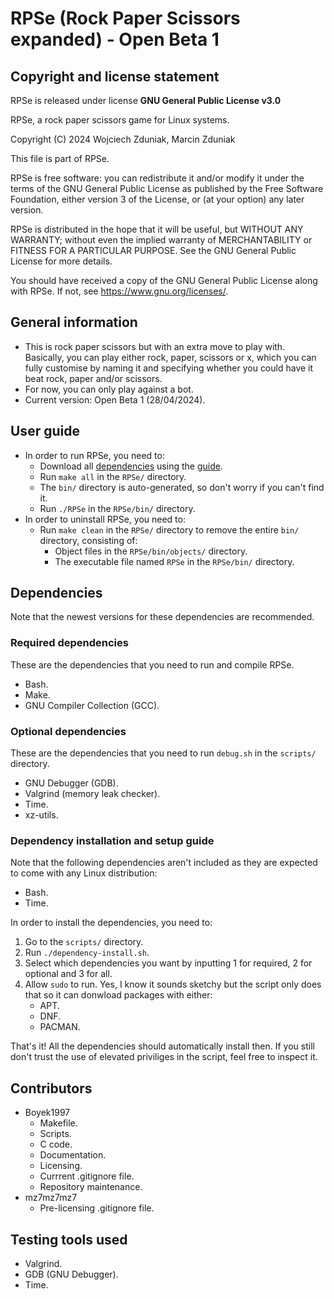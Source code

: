 # RPSe (Rock Paper Scissors expanded) - Open Beta 1 #

## Copyright and license statement ##
RPSe is released under license **GNU General Public License v3.0**

RPSe, a rock paper scissors game for Linux systems.

Copyright (C) 2024 Wojciech Zduniak, Marcin Zduniak

This file is part of RPSe.

RPSe is free software: you can redistribute it and/or modify it under the terms of the GNU General Public License as published by the Free Software Foundation, either version 3 of the License, or (at your option) any later version.

RPSe is distributed in the hope that it will be useful, but WITHOUT ANY WARRANTY; without even the implied warranty of MERCHANTABILITY or FITNESS FOR A PARTICULAR PURPOSE. See the GNU General Public License for more details.

You should have received a copy of the GNU General Public License along with RPSe. If not, see <https://www.gnu.org/licenses/>.

## General information ##
  * This is rock paper scissors but with an extra move to play with. Basically, you can play either rock, paper, scissors or x, which you can fully customise by naming it and specifying whether you could have it beat rock, paper and/or scissors.
  * For now, you can only play against a bot.
  * Current version: Open Beta 1 (28/04/2024).

## User guide ##
  * In order to run RPSe, you need to:
    * Download all [dependencies](#dependencies) using the [guide](#dependency-installation-and-setup-guide).
    * Run ```make all``` in the ```RPSe/``` directory.
    * The ```bin/``` directory is auto-generated, so don't worry if you can't find it.
    * Run ```./RPSe``` in the ```RPSe/bin/``` directory.
  * In order to uninstall RPSe, you need to:
    * Run ```make clean``` in the ```RPSe/``` directory to remove the entire ```bin/``` directory, consisting of:
      * Object files in the ```RPSe/bin/objects/``` directory.
      * The executable file named ```RPSe``` in the ```RPSe/bin/``` directory.

## Dependencies ##
Note that the newest versions for these dependencies are recommended.
### Required dependencies ###
These are the dependencies that you need to run and compile RPSe.
  * Bash.
  * Make.
  * GNU Compiler Collection (GCC).
### Optional dependencies ###
These are the dependencies that you need to run ```debug.sh``` in the ```scripts/``` directory.
  * GNU Debugger (GDB).
  * Valgrind (memory leak checker).
  * Time.
  * xz-utils.

### Dependency installation and setup guide ###
Note that the following dependencies aren't included as they are expected to come with any Linux distribution:
  * Bash.
  * Time.

In order to install the dependencies, you need to:
  1. Go to the ```scripts/``` directory.
  2. Run ```./dependency-install.sh```.
  3. Select which dependencies you want by inputting 1 for required, 2 for optional and 3 for all.
  4. Allow ```sudo``` to run. Yes, I know it sounds sketchy but the script only does that so it can donwload packages with either:
     - APT.
     - DNF.
     - PACMAN.

That's it! All the dependencies should automatically install then. If you still don't trust the use of elevated priviliges in the script,
feel free to inspect it.

## Contributors ##
  * Boyek1997
    * Makefile.
    * Scripts.
    * C code.
    * Documentation.
    * Licensing.
    * Currrent .gitignore file.
    * Repository maintenance.
  * mz7mz7mz7
    * Pre-licensing .gitignore file.

## Testing tools used ##
  * Valgrind.
  * GDB (GNU Debugger).
  * Time.

